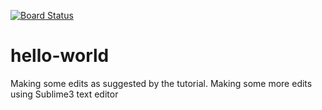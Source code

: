 [![Board Status](https://pascaldemo.visualstudio.com/522514be-8f96-4994-a57c-7152af5263bb/06b52da1-b776-48f6-a3d0-097a52023365/_apis/work/boardbadge/e2bd363a-f7af-463e-807e-b80e1093ecf0)](https://pascaldemo.visualstudio.com/522514be-8f96-4994-a57c-7152af5263bb/_boards/board/t/06b52da1-b776-48f6-a3d0-097a52023365/Microsoft.RequirementCategory)
# hello-world
Making some edits as suggested by the tutorial.
Making some more edits using Sublime3 text editor